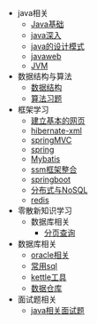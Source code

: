 * java相关
  * [Java基础](./document/java/guide.md)  
  * [java深入](./document/java/javaMore.md)
  * [java的设计模式](./document/java/javaDesign.md)
  * [javaweb](./document/java/javaweb.md)
  * [JVM](./document/java/JVM.md)
* 数据结构与算法
  * [数据结构](./document/dataStructure/dataStructure.md)
  * [算法习题](./document/dataStructure/arithmetic.md)
* 框架学习
  * [建立基本的网页](./document/idea/web.md)
  * [hibernate-xml](./document/framework/hibernate-xml.md)  
  * [springMVC](./document/framework/springMVC.md)
  * [spring](./document/framework/spring.md)
  * [Mybatis](./document/framework/Mybatis.md)
  * [ssm框架整合](./document/framework/ssm.md)
  * [springboot](./document/framework/springboot.md)
  * [分布式与NoSQL](./document/framework/NoSql/NoSql.md)
  * [redis](./document/framework/NoSql/redis.md)
* 零散新知识学习
  * 数据库相关
    * [分页查询](./document/develop-tech/datebase/paging_query.md)
* 数据库相关
  * [oracle相关](.document/sql/oracle/sql_ofen.md)
  * [常用sql](.document/sql/sql_language/sql_ofen.md)
  * [kettle工具](.document/sql/other/kettle.md)
  * [数据仓库](.document/sql/other/DB_Info.md)
* 面试题相关
  * [java相关面试题](./document/face/java/interview.md)

